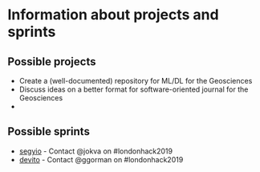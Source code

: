 # Information about projects and sprints

## Possible projects
* Create a (well-documented) repository for ML/DL for the Geosciences
* Discuss ideas on a better format for software-oriented journal for the Geosciences
* 

## Possible sprints
* [segyio](https://github.com/equinor/segyio) - Contact @jokva on #londonhack2019
* [devito](https://github.com/opesci/devito) - Contact @ggorman on #londonhack2019
